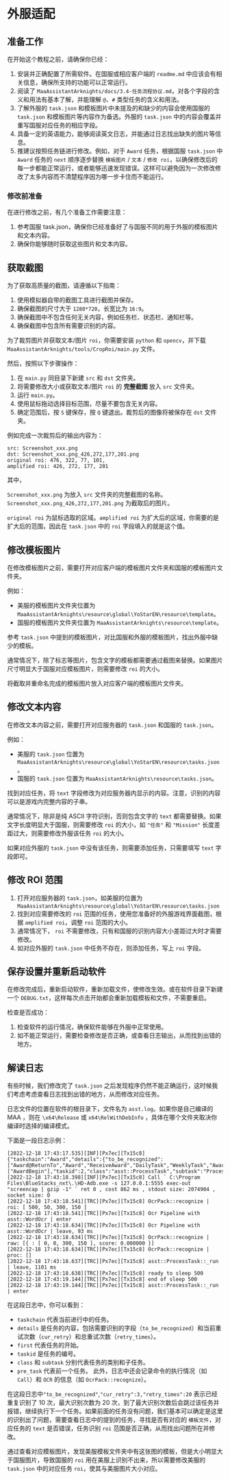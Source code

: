 # 外服适配

## 准备工作

在开始这个教程之前，请确保你已经：

1. 安装并正确配置了所需软件。在国服或相应客户端的 `readme.md` 中应该会有相关信息，确保所支持的功能可以正常运行。
2. 阅读了 `MaaAssistantArknights/docs/3.4-任务流程协议.md`，对各个字段的含义和用法有基本了解，并能理解 `@`、`#` 类型任务的含义和用法。
3. 了解外服的 `task.json` 和模板图片中未提及的和缺少的内容会使用国服的 `task.json` 和模板图片等内容作为备选。外服的 `task.json` 中的内容会覆盖并重写国服对应任务的相应字段。
4. 具备一定的英语能力，能够阅读英文日志，并能通过日志找出缺失的图片等信息。
5. 推建议按照任务链进行修改。例如，对于 `Award` 任务，根据国服 `task.json` 中 `Award` 任务的 `next` 顺序逐步替换 `模板图片` / `文本` / `修改 roi`，以确保修改后的每一步都能正常运行，或者能够迅速发现错误。这样可以避免因为一次修改修改了太多内容而不清楚程序因为哪一步卡住而不能运行。

### 修改前准备

在进行修改之前，有几个准备工作需要注意：

1. 参考国服 task.json，确保你已经准备好了与国服不同的用于外服的模板图片和文本内容。
2. 确保你能够随时获取这些图片和文本内容。

## 获取截图

为了获取高质量的截图，请遵循以下指南：

1. 使用模拟器自带的截图工具进行截图并保存。
2. 确保截图的尺寸大于 `1280*720`，长宽比为 `16:9`。
3. 确保截图中不包含任何无关内容，例如任务栏、状态栏、通知栏等。
4. 确保截图中包含所有需要识别的内容。

为了裁剪图片并获取文本/图片 `roi`，你需要安装 `python` 和 `opencv`，并下载 `MaaAssistantArknights/tools/CropRoi/main.py` 文件。

然后，按照以下步骤操作：

1. 在 `main.py` 同目录下新建 `src` 和 `dst` 文件夹。
2. 将需要修改大小或获取文本/图片 `roi` 的 **完整截图** 放入 `src` 文件夹。
3. 运行 `main.py`。
4. 使用鼠标拖动选择目标范围，尽量不要包含无关内容。
5. 确定范围后，按 `S` 键保存，按 `Q` 键退出。裁剪后的图像将被保存在 `dst` 文件夹。

例如完成一次裁剪后的输出内容为：

``` log
src: Screenshot_xxx.png
dst: Screenshot_xxx.png_426,272,177,201.png
original roi: 476, 322, 77, 101,
amplified roi: 426, 272, 177, 201
```

其中，

`Screenshot_xxx.png` 为放入 `src` 文件夹的完整截图的名称。`Screenshot_xxx.png_426,272,177,201.png` 为截取后的图片。

`original roi` 为鼠标选取的区域。`amplified roi` 为扩大后的区域，你需要的是扩大后的范围，因此在 `task.json` 中的 `roi` 字段填入的就是这个值。

## 修改模板图片

在修改模板图片之前，需要打开对应客户端的模板图片文件夹和国服的模板图片文件夹。

例如：

- 美服的模板图片文件夹位置为 `MaaAssistantArknights\resource\global\YoStarEN\resource\template`。
- 国服的模板图片文件夹位置为 `MaaAssistantArknights\resource\template`。

参考 `task.json` 中提到的模板图片，对比国服和外服的模板图片，找出外服中缺少的模板。

通常情况下，除了标志等图片，包含文字的模板都需要通过截图来替换。如果图片尺寸明显大于国服对应模板图片，则需要修改 `roi` 的大小。

将截取并重命名完成的模板图片放入对应客户端的模板图片文件夹。

## 修改文本内容

在修改文本内容之前，需要打开对应服务器的 `task.json` 和国服的 `task.json`。

例如：

- 美服的 `task.json` 位置为 `MaaAssistantArknights\resource\global\YoStarEN\resource\tasks.json`。
- 国服的 `task.json` 位置为 `MaaAssistantArknights\resource\tasks.json`。

找到对应任务，将 `text` 字段修改为对应服务器内显示的内容。注意，识别的内容可以是游戏内完整内容的子串。

通常情况下，除非是纯 ASCII 字符识别，否则包含文字的 `text` 都需要替换。如果文字长度明显大于国服，则需要修改 `roi` 的大小，如 `"任务"` 和 `"Mission"` 长度差距过大，则需要修改外服该任务 `roi` 的大小。

如果对应外服的 `task.json` 中没有该任务，则需要添加任务，只需要填写 `text` 字段即可。

## 修改 ROI 范围

1. 打开对应服务器的 `task.json`，如美服的位置为 `MaaAssistantArknights\resource\global\YoStarEN\resource\tasks.json`
2. 找到对应需要修改的 `roi` 范围的任务，使用您准备好的外服游戏界面截图，根据 `amplified roi`，调整 `roi` 范围的大小。
3. 通常情况下， `roi` 不需要修改，只有和国服的识别内容大小差距过大时才需要修改。
4. 如对应外服的 `task.json` 中任务不存在，则添加任务，写上 `roi` 字段。

## 保存设置并重新启动软件

在修改完成后，重新启动软件，重新加载文件，使修改生效。或在软件目录下新建一个 `DEBUG.txt`，这样每次点击开始都会重新加载模板和文件，不需要重启。

检查是否成功：

1. 检查软件的运行情况，确保软件能够在外服中正常使用。
2. 如不能正常运行，需要检查修改是否正确，或查看日志输出，从而找到出错的地方。

## 解读日志

有些时候，我们修改完了 `task.json` 之后发现程序仍然不能正确运行，这时候我们考虑考虑查看日志找到出错的地方，从而修改对应任务。

日志文件的位置在软件的根目录下，文件名为 `asst.log`。如果你是自己编译的 MAA ，则在 `\x64\Release` 或 `x64\RelWithDebInfo` ，具体在哪个文件夹取决你编译时选择的编译模式。

下面是一段日志示例：

``` log
[2022-12-18 17:43:17.535][INF][Px7ec][Tx15c8] {"taskchain":"Award","details":{"to_be_recognized":["Award@ReturnTo","Award","ReceiveAward","DailyTask","WeeklyTask","Award@CloseAnno","Award@CloseAnnoTexas","Award@TodaysSupplies","Award@FromStageSN"],"cur_retry":10,"retry_times":20},"first":["AwardBegin"],"taskid":2,"class":"asst::ProcessTask","subtask":"ProcessTask","pre_task":"AwardBegin"}
[2022-12-18 17:43:18.398][INF][Px7ec][Tx15c8] Call ` C:\Program Files\BlueStacks_nxt\.\HD-Adb.exe -s 127.0.0.1:5555 exec-out "screencap | gzip -1" ` ret 0 , cost 862 ms , stdout size: 2074904 , socket size: 0
[2022-12-18 17:43:18.541][TRC][Px7ec][Tx15c8] OcrPack::recognize | roi: [ 500, 50, 300, 150 ]
[2022-12-18 17:43:18.541][TRC][Px7ec][Tx15c8] Ocr Pipeline with asst::WordOcr | enter
[2022-12-18 17:43:18.634][TRC][Px7ec][Tx15c8] Ocr Pipeline with asst::WordOcr | leave, 93 ms
[2022-12-18 17:43:18.634][TRC][Px7ec][Tx15c8] OcrPack::recognize | raw: [{ : [ 0, 0, 300, 150 ], score: 0.000000 }]
[2022-12-18 17:43:18.634][TRC][Px7ec][Tx15c8] OcrPack::recognize | proc: []
[2022-12-18 17:43:18.637][TRC][Px7ec][Tx15c8] asst::ProcessTask::_run | leave, 1101 ms
[2022-12-18 17:43:18.638][TRC][Px7ec][Tx15c8] ready to sleep 500
[2022-12-18 17:43:19.144][TRC][Px7ec][Tx15c8] end of sleep 500
[2022-12-18 17:43:19.144][TRC][Px7ec][Tx15c8] asst::ProcessTask::_run | enter
```

在这段日志中，你可以看到：

- `taskchain` 代表当前进行中的任务。
- `details` 是任务的内容，包括需要识别的字段（`to_be_recognized`）和当前重试次数（`cur_retry`）和总重试次数（`retry_times`）。
- `first` 代表任务的开始。
- `taskid` 是任务的编号。
- `class` 和 `subtask` 分别代表任务的类别和子任务。
- `pre_task` 代表前一个任务。
此外，日志中还会记录命令的执行情况（如 `Call`）和 `OCR` 的信息（如 `OcrPack::recognize`）。

在这段日志中`"to_be_recognized"`,`"cur_retry":3,"retry_times":20` 表示已经重复识别了 10 次，最大识别次数为 20 次，到了最大识别次数后会跳过该任务并报错，继续执行下一个任务。如果前面的任务没有问题，我们基本可以确定是这里的识别出了问题，需要查看日志中的提到的任务，寻找是否有对应的 `模板文件`，对应任务的 `text` 是否错误，任务识别 `roi` 范围是否正确，从而找出问题所在并修改。

通过查看对应模板图片，发现美服模板文件夹中有这张图的模板，但是大小明显大于国服图片，导致国服的 `roi` 用在美服上识别不出来，所以需要修改美服的 `task.json` 中的对应任务 `roi`，使其与美服图片大小对应。
